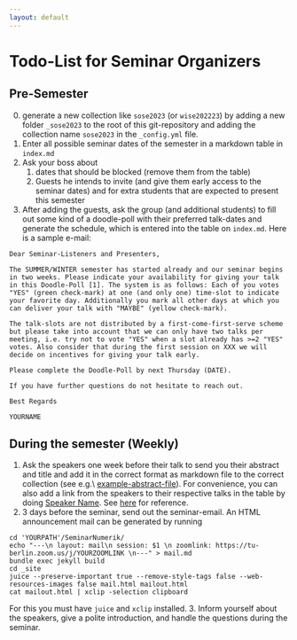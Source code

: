 ```yaml
---
layout: default
---
```

# Todo-List for Seminar Organizers

## Pre-Semester
0. generate a new collection like `sose2023` (or `wise202223`) by adding a new folder `_sose2023` to the root of this git-repository and adding the collection name `sose2023` in the `_config.yml` file.
1. Enter all possible seminar dates of the semester in a markdown table in `index.md`
2. Ask your boss about
    1. dates that should be blocked (remove them from the table)
    2. Guests he intends to invite (and give them early access to the seminar dates) and for extra students that are expected to present this semester
3. After adding the guests, ask the group (and additional students) to fill out some kind of a doodle-poll with their preferred talk-dates and generate the schedule, which is entered into the table on `index.md`. Here is a sample e-mail:

```
Dear Seminar-Listeners and Presenters,

The SUMMER/WINTER semester has started already and our seminar begins in two weeks. Please indicate your availability for giving your talk in this Doodle-Poll [1]. The system is as follows: Each of you votes "YES" (green check-mark) at one (and only one) time-slot to indicate your favorite day. Additionally you mark all other days at which you can deliver your talk with "MAYBE" (yellow check-mark).

The talk-slots are not distributed by a first-come-first-serve scheme but please take into account that we can only have two talks per meeting, i.e. try not to vote "YES" when a slot already has >=2 "YES" votes. Also consider that during the first session on XXX we will decide on incentives for giving your talk early.

Please complete the Doodle-Poll by next Thursday (DATE).

If you have further questions do not hesitate to reach out.

Best Regards

YOURNAME
```

## During the semester (Weekly)

1. Ask the speakers one week before their talk to send you their abstract and title and add it in the correct format as markdown file to the correct collection (see e.g.\ [example-abstract-file](https://raw.githubusercontent.com/Algopaul/SeminarNumerik/2c18aa6d2f76f14319c80c435318f3cce72cd98a/_abstracts/Balzer1.md)). For convenience, you can also add a link from the speakers to their respective talks in the table by doing [Speaker Name](#tag-number). See [here](https://github.com/Algopaul/SeminarNumerik/blob/850312c7c1486e11addc8cb2eb5253e49135b277/index.md?plain=1#L14) for reference.
2. 3 days before the seminar, send out the seminar-email. An HTML announcement mail can be generated by running
```
cd 'YOURPATH'/SeminarNumerik/
echo "---\n layout: mail\n session: $1 \n zoomlink: https://tu-berlin.zoom.us/j/YOURZOOMLINK \n---" > mail.md
bundle exec jekyll build
cd _site
juice --preserve-important true --remove-style-tags false --web-resources-images false mail.html mailout.html
cat mailout.html | xclip -selection clipboard
```
For this you must have `juice` and `xclip` installed.
3. Inform yourself about the speakers, give a polite introduction, and handle the questions during the seminar.
